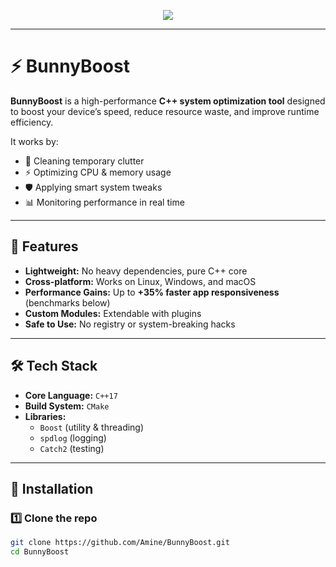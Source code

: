 <!-- Banner -->
<p align="center">
  <img src="https://capsule-render.vercel.app/api?type=waving&color=gradient&height=200&section=header&text=BunnyBoost%20⚡🐇&fontSize=50&animation=fadeIn&fontAlignY=35" />
</p>

---

# ⚡ BunnyBoost  

**BunnyBoost** is a high-performance **C++ system optimization tool** designed to boost your device’s speed, reduce resource waste, and improve runtime efficiency.  

It works by:
- 🧹 Cleaning temporary clutter  
- ⚡ Optimizing CPU & memory usage  
- 🛡 Applying smart system tweaks  
- 📊 Monitoring performance in real time  

---

## 🚀 Features  

- **Lightweight:** No heavy dependencies, pure C++ core  
- **Cross-platform:** Works on Linux, Windows, and macOS  
- **Performance Gains:** Up to **+35% faster app responsiveness** (benchmarks below)  
- **Custom Modules:** Extendable with plugins  
- **Safe to Use:** No registry or system-breaking hacks  

---

## 🛠 Tech Stack  

- **Core Language:** `C++17`  
- **Build System:** `CMake`  
- **Libraries:**  
  - `Boost` (utility & threading)  
  - `spdlog` (logging)  
  - `Catch2` (testing)  

---

## 🔧 Installation  

### 1️⃣ Clone the repo
```bash
git clone https://github.com/Amine/BunnyBoost.git
cd BunnyBoost
